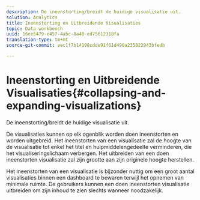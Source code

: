 ```yaml
---
description: De ineenstorting/breidt de huidige visualisatie uit.
solution: Analytics
title: Ineenstorting en Uitbreidende Visualisaties
topic: Data workbench
uuid: 16ee5479-e457-4abc-8a40-ed75612318fa
translation-type: tm+mt
source-git-commit: aec1f7b14198cdde91f61d490a235022943bfedb

---
```



# Ineenstorting en Uitbreidende Visualisaties{#collapsing-and-expanding-visualizations}

De ineenstorting/breidt de huidige visualisatie uit.

De visualisaties kunnen op elk ogenblik worden doen ineenstorten en worden uitgebreid. Het ineenstorten van een visualisatie zal de hoogte van de visualisatie tot enkel het titel en hulpmiddelengedeelte verminderen, die het visualiseringslichaam verbergen. Het uitbreiden van een doen ineenstorten visualisatie zal zijn grootte aan zijn originele hoogte herstellen.

Het ineenstorten van een visualisatie is bijzonder nuttig om een groot aantal visualisaties binnen een dashboard te bewaren terwijl het opnemen van minimale ruimte. De gebruikers kunnen een doen ineenstorten visualisatie uitbreiden om zijn inhoud te zien slechts wanneer noodzakelijk.
